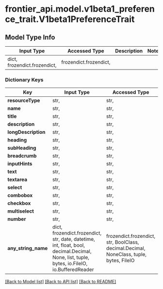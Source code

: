 # frontier_api.model.v1beta1_preference_trait.V1beta1PreferenceTrait

## Model Type Info
Input Type | Accessed Type | Description | Notes
------------ | ------------- | ------------- | -------------
dict, frozendict.frozendict,  | frozendict.frozendict,  |  | 

### Dictionary Keys
Key | Input Type | Accessed Type | Description | Notes
------------ | ------------- | ------------- | ------------- | -------------
**resourceType** | str,  | str,  |  | [optional] 
**name** | str,  | str,  |  | [optional] 
**title** | str,  | str,  |  | [optional] 
**description** | str,  | str,  |  | [optional] 
**longDescription** | str,  | str,  |  | [optional] 
**heading** | str,  | str,  |  | [optional] 
**subHeading** | str,  | str,  |  | [optional] 
**breadcrumb** | str,  | str,  |  | [optional] 
**inputHints** | str,  | str,  |  | [optional] 
**text** | str,  | str,  |  | [optional] 
**textarea** | str,  | str,  |  | [optional] 
**select** | str,  | str,  |  | [optional] 
**combobox** | str,  | str,  |  | [optional] 
**checkbox** | str,  | str,  |  | [optional] 
**multiselect** | str,  | str,  |  | [optional] 
**number** | str,  | str,  |  | [optional] 
**any_string_name** | dict, frozendict.frozendict, str, date, datetime, int, float, bool, decimal.Decimal, None, list, tuple, bytes, io.FileIO, io.BufferedReader | frozendict.frozendict, str, BoolClass, decimal.Decimal, NoneClass, tuple, bytes, FileIO | any string name can be used but the value must be the correct type | [optional]

[[Back to Model list]](../../README.md#documentation-for-models) [[Back to API list]](../../README.md#documentation-for-api-endpoints) [[Back to README]](../../README.md)

